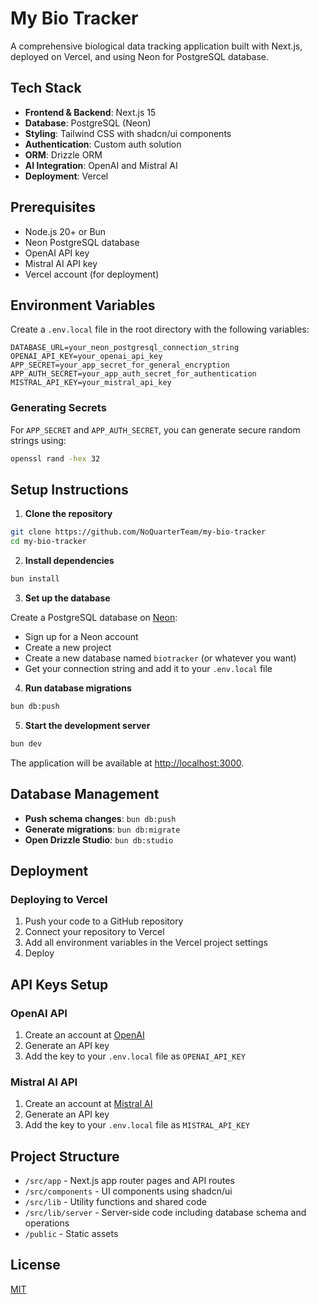 # My Bio Tracker

A comprehensive biological data tracking application built with Next.js, deployed on Vercel, and using Neon for PostgreSQL database.

## Tech Stack

- **Frontend & Backend**: Next.js 15
- **Database**: PostgreSQL (Neon)
- **Styling**: Tailwind CSS with shadcn/ui components
- **Authentication**: Custom auth solution
- **ORM**: Drizzle ORM
- **AI Integration**: OpenAI and Mistral AI
- **Deployment**: Vercel

## Prerequisites

- Node.js 20+ or Bun
- Neon PostgreSQL database
- OpenAI API key
- Mistral AI API key
- Vercel account (for deployment)

## Environment Variables

Create a `.env.local` file in the root directory with the following variables:

```
DATABASE_URL=your_neon_postgresql_connection_string
OPENAI_API_KEY=your_openai_api_key
APP_SECRET=your_app_secret_for_general_encryption
APP_AUTH_SECRET=your_app_auth_secret_for_authentication
MISTRAL_API_KEY=your_mistral_api_key
```

### Generating Secrets

For `APP_SECRET` and `APP_AUTH_SECRET`, you can generate secure random strings using:

```bash
openssl rand -hex 32
```

## Setup Instructions

1. **Clone the repository**

```bash
git clone https://github.com/NoQuarterTeam/my-bio-tracker
cd my-bio-tracker
```

2. **Install dependencies**

```bash
bun install
```

3. **Set up the database**

Create a PostgreSQL database on [Neon](https://neon.tech):
- Sign up for a Neon account
- Create a new project
- Create a new database named `biotracker` (or whatever you want)
- Get your connection string and add it to your `.env.local` file

4. **Run database migrations**

```bash
bun db:push
```

5. **Start the development server**

```bash
bun dev
```

The application will be available at [http://localhost:3000](http://localhost:3000).

## Database Management

- **Push schema changes**: `bun db:push`
- **Generate migrations**: `bun db:migrate`
- **Open Drizzle Studio**: `bun db:studio`

## Deployment

### Deploying to Vercel

1. Push your code to a GitHub repository
2. Connect your repository to Vercel
3. Add all environment variables in the Vercel project settings
4. Deploy

## API Keys Setup

### OpenAI API

1. Create an account at [OpenAI](https://platform.openai.com/)
2. Generate an API key
3. Add the key to your `.env.local` file as `OPENAI_API_KEY`

### Mistral AI API

1. Create an account at [Mistral AI](https://mistral.ai/)
2. Generate an API key
3. Add the key to your `.env.local` file as `MISTRAL_API_KEY`

## Project Structure

- `/src/app` - Next.js app router pages and API routes
- `/src/components` - UI components using shadcn/ui
- `/src/lib` - Utility functions and shared code
- `/src/lib/server` - Server-side code including database schema and operations
- `/public` - Static assets

## License

[MIT](LICENSE) 